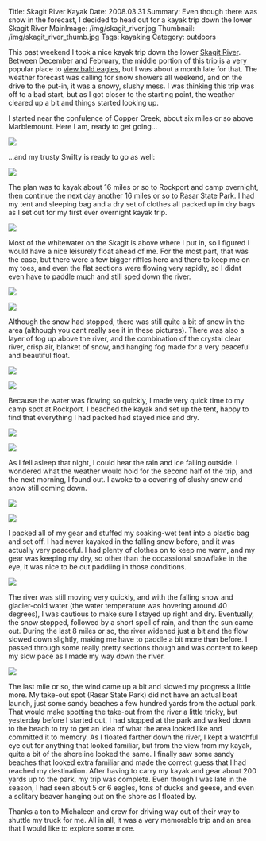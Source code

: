 Title: Skagit River Kayak
Date: 2008.03.31
Summary: Even though there was snow in the forecast, I decided to head out for a kayak trip down the lower Skagit River
MainImage: /img/skagit_river.jpg
Thumbnail: /img/skagit_river_thumb.jpg
Tags: kayaking
Category: outdoors

This past weekend I took a nice kayak trip down the lower [Skagit River][Skagit]. Between December and February, the middle portion of this trip is a very popular place to [view bald eagles][Eagles], but I was about a month late for that. The weather forecast was calling for snow showers all weekend, and on the drive to the put-in, it was a snowy, slushy mess. I was thinking this trip was off to a bad start, but as I got closer to the starting point, the weather cleared up a bit and things started looking up.

I started near the confulence of Copper Creek, about six miles or so above Marblemount. Here I am, ready to get going...

<p><img src="/img/outdoors/skagitriver/me_start.jpg" class="smallimg" /></p>

...and my trusty Swifty is ready to go as well:

<p><img src="/img/outdoors/skagitriver/kayak_gear.jpg" class="smallimg" /></p>

The plan was to kayak about 16 miles or so to Rockport and camp overnight, then continue the next day another 16 miles or so to Rasar State Park. I had my tent and sleeping bag and a dry set of clothes all packed up in dry bags as I set out for my first ever overnight kayak trip.

<p><img src="/img/outdoors/skagitriver/putin.jpg" class="smallimg" /></p>

Most of the whitewater on the Skagit is above where I put in, so I figured I would have a nice leisurely float ahead of me. For the most part, that was the case, but there were a few bigger riffles here and there to keep me on my toes, and even the flat sections were flowing very rapidly, so I didnt even have to paddle much and still sped down the river.

<p><img src="/img/outdoors/skagitriver/kayak_view_start.jpg" class="smallimg" /></p>

<p><img src="/img/outdoors/skagitriver/kayak_view_start2.jpg" class="smallimg" /></p>

Although the snow had stopped, there was still quite a bit of snow in the area (although you cant really see it in these pictures). There was also a layer of fog up above the river, and the combination of the crystal clear river, crisp air, blanket of snow, and hanging fog made for a very peaceful and beautiful float.

<p><img src="/img/outdoors/skagitriver/foggy_trees.jpg" class="smallimg" /></p>

<p><img src="/img/outdoors/skagitriver/fog.jpg" class="smallimg" /></p>

Because the water was flowing so quickly, I made very quick time to my camp spot at Rockport. I beached the kayak and set up the tent, happy to find that everything I had packed had stayed nice and dry.

<p><img src="/img/outdoors/skagitriver/tent.jpg" class="smallimg" /></p>

<p><img src="/img/outdoors/skagitriver/kayak_beached.jpg" class="smallimg" /></p>

As I fell asleep that night, I could hear the rain and ice falling outside. I wondered what the weather would hold for the second half of the trip, and the next morning, I found out. I awoke to a covering of slushy snow and snow still coming down.

<p><img src="/img/outdoors/skagitriver/snowy_tent.jpg" class="smallimg" /></p>

<p><img src="/img/outdoors/skagitriver/snowy_kayak.jpg" class="smallimg" /></p>

I packed all of my gear and stuffed my soaking-wet tent into a plastic bag and set off. I had never kayaked in the falling snow before, and it was actually very peaceful. I had plenty of clothes on to keep me warm, and my gear was keeping my dry, so other than the occassional snowflake in the eye, it was nice to be out paddling in those conditions.

<p><img src="/img/outdoors/skagitriver/kayak_view_snow.jpg" class="smallimg" /></p>

The river was still moving very quickly, and with the falling snow and glacier-cold water (the water temperature was hovering around 40 degrees), I was cautious to make sure I stayed up right and dry. Eventually, the snow stopped, followed by a short spell of rain, and then the sun came out. During the last 8 miles or so, the river widened just a bit and the flow slowed down slightly, making me have to paddle a bit more than before. I passed through some really pretty sections though and was content to keep my slow pace as I made my way down the river.

<p><img src="/img/outdoors/skagitriver/kayak_view_mossyrocks.jpg" class="smallimg" /></p>

The last mile or so, the wind came up a bit and slowed my progress a little more. My take-out spot (Rasar State Park) did not have an actual boat launch, just some sandy beaches a few hundred yards from the actual park. That would make spotting the take-out from the river a little tricky, but yesterday before I started out, I had stopped at the park and walked down to the beach to try to get an idea of what the area looked like and committed it to memory. As I floated farther down the river, I kept a watchful eye out for anything that looked familiar, but from the view from my kayak, quite a bit of the shoreline looked the same. I finally saw some sandy beaches that looked extra familiar and made the correct guess that I had reached my destination. After having to carry my kayak and gear about 200 yards up to the park, my trip was complete. Even though I was late in the season, I had seen about 5 or 6 eagles, tons of ducks and geese, and even a solitary beaver hanging out on the shore as I floated by.

Thanks a ton to Michaleen and crew for driving way out of their way to shuttle my truck for me. All in all, it was a very memorable trip and an area that I would like to explore some more.

[Skagit]: http://www.fs.fed.us/r6/mbs/skagit-wsr/
[Eagles]: http://www.northcascades.com/images/eco-eagle-tree.jpg
